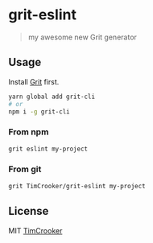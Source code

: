 # grit-eslint

> my awesome new Grit generator

## Usage

Install [Grit](https://github.com/TimCrooker/projenerator) first.

```bash
yarn global add grit-cli
# or
npm i -g grit-cli
```

### From npm

```bash
grit eslint my-project
```

### From git

```bash
grit TimCrooker/grit-eslint my-project
```

## License

MIT [TimCrooker](https://github.com/TimCrooker)
